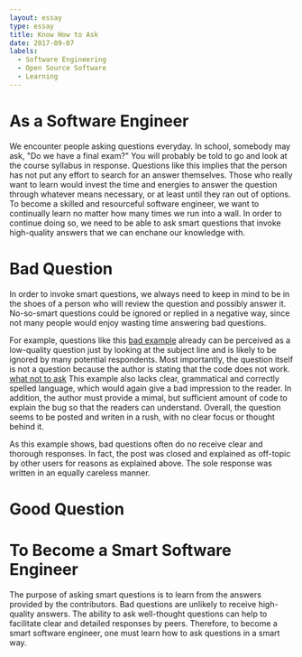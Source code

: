 ```yaml
---
layout: essay
type: essay
title: Know How to Ask
date: 2017-09-07
labels:
  - Software Engineering
  - Open Source Software
  - Learning
---
```


<h1>As a Software Engineer</h1>

We encounter people asking questions everyday. In school, somebody may ask, "Do we have a final exam?" You will probably be told to go and look at the course syllabus in response. Questions like this implies that the person has not put any effort to search for an answer themselves. Those who really want to learn would invest the time and energies to answer the question through whatever means necessary, or at least until they ran out of options. To become a skilled and resourceful software engineer, we want to continually learn no matter how many times we run into a wall. In order to continue doing so, we need to be able to ask smart questions that invoke high-quality answers that we can enchane our knowledge with. 




<h1>Bad Question</h1>

<p>In order to invoke smart questions, we always need to keep in mind to be in the shoes of a person who will review the question and possibly answer it. No-so-smart questions could be ignored or replied in a negative way, since not many people would enjoy wasting time answering bad questions. </p>
<p>For example, questions like this <a href="https://stackoverflow.com/questions/36355927/setter-doesnt-work">bad example</a> already can be perceived as a low-quality question just by looking at the subject line and is likely to be ignored by many potential respondents. Most importantly, the question itself is not a question because the author is stating that the code does not work. <a href="http://www.catb.org/esr/faqs/smart-questions.html#classic">what not to ask</a> This example also lacks clear, grammatical and correctly spelled language, which would again give a bad impression to the reader. In addition, the author must provide a mimal, but sufficient amount of code to explain the bug so that the readers can understand. Overall, the question seems to be posted and writen in a rush, with no clear focus or thought behind it. </p>
<p>As this example shows, bad questions often do no receive clear and thorough responses. In fact, the post was closed and explained as off-topic by other users for reasons as explained above. The sole response was written in an equally careless manner. </p>

<h1>Good Question</h1>



<h1>To Become a Smart Software Engineer</h1>

The purpose of asking smart questions is to learn from the answers provided by the contributors. Bad questions are unlikely to receive high-quality answers. The ability to ask well-thought questions can help to facilitate clear and detailed responses by peers. Therefore, to become a smart software engineer, one must learn how to ask questions in a smart way.




